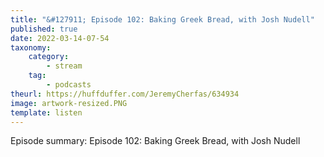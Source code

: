 ```yaml
---
title: "&#127911; Episode 102: Baking Greek Bread, with Josh Nudell"
published: true
date: 2022-03-14-07-54
taxonomy:
    category:
        - stream
    tag:
        - podcasts
theurl: https://huffduffer.com/JeremyCherfas/634934
image: artwork-resized.PNG
template: listen
---
```


Episode summary: Episode 102: Baking Greek Bread, with Josh Nudell
